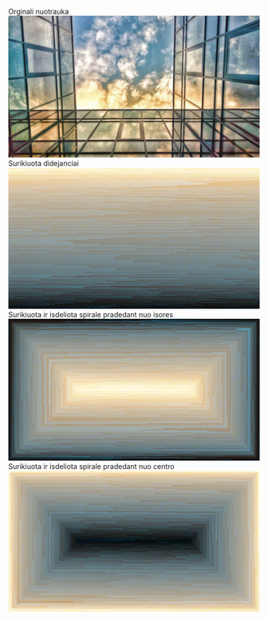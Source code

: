 Orginali nuotrauka
![Orginali nuotrauka](NUOTRAUKOS/dangus.jpg)
Surikiuota didejanciai
![Surikiuota didejanciai](NUOTRAUKOS/dangus_surikiuota.bmp)
Surikiuota ir isdeliota spirale pradedant nuo isores
![Surikiuota ir isdeliota spirale pradedant nuo isores](NUOTRAUKOS/dangus_surikiuota_Spirale_nuo_isores.bmp)
Surikiuota ir isdeliota spirale pradedant nuo centro
![Surikiuota ir isdeliota spirale pradedant nuo centro](NUOTRAUKOS/dangus_surikiuota_Spirale_nuo_vidaus.bmp)
